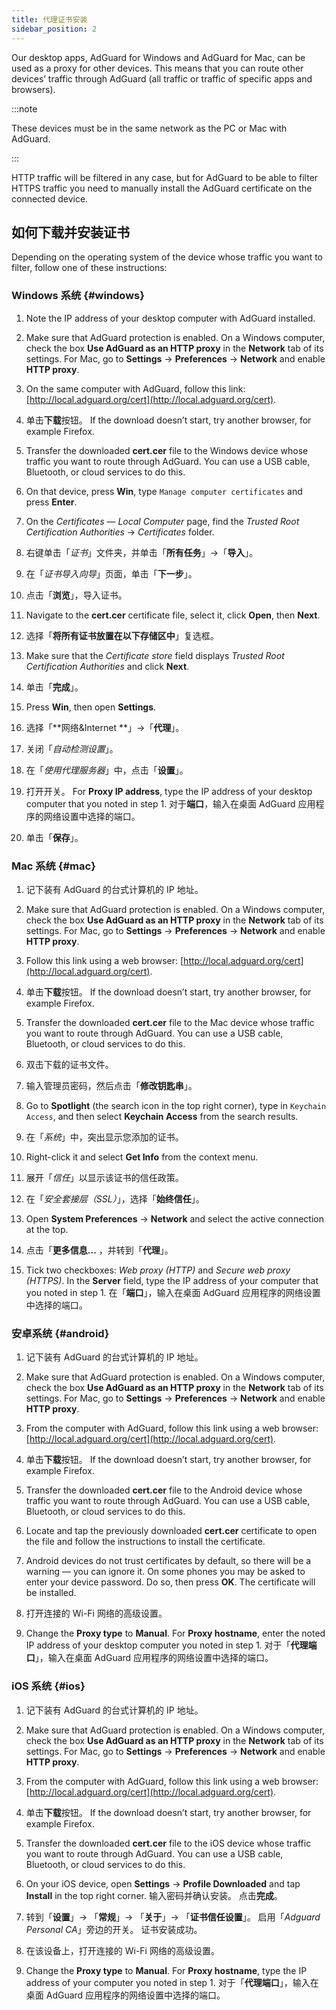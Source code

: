 ```yaml
---
title: 代理证书安装
sidebar_position: 2
---
```


Our desktop apps, AdGuard for Windows and AdGuard for Mac, can be used as a proxy for other devices. This means that you can route other devices’ traffic through AdGuard (all traffic or traffic of specific apps and browsers).

:::note

These devices must be in the same network as the PC or Mac with AdGuard.

:::

HTTP traffic will be filtered in any case, but for AdGuard to be able to filter HTTPS traffic you need to manually install the AdGuard certificate on the connected device.

## 如何下载并安装证书

Depending on the operating system of the device whose traffic you want to filter, follow one of these instructions:

### Windows 系统 {#windows}

1. Note the IP address of your desktop computer with AdGuard installed.

1. Make sure that AdGuard protection is enabled. On a Windows computer, check the box **Use AdGuard as an HTTP proxy** in the **Network** tab of its settings. For Mac, go to **Settings** → **Preferences** → **Network** and enable **HTTP proxy**.

1. On the same computer with AdGuard, follow this link: [http://local.adguard.org/cert](http://local.adguard.org/cert).

1. 单击**下载**按钮。 If the download doesn’t start, try another browser, for example Firefox.

1. Transfer the downloaded **cert.cer** file to the Windows device whose traffic you want to route through AdGuard. You can use a USB cable, Bluetooth, or cloud services to do this.

1. On that device, press **Win**, type `Manage computer certificates` and press **Enter**.

1. On the *Certificates — Local Computer* page, find the *Trusted Root Certification Authorities* → *Certificates* folder.

1. 右键单击「*证书*」文件夹，并单击「**所有任务**」→「**导入**」。

1. 在「*证书导入向导*」页面，单击「**下一步**」。

1. 点击「**浏览**」，导入证书。

1. Navigate to the **cert.cer** certificate file, select it, click **Open**, then **Next**.

1. 选择「**将所有证书放置在以下存储区中**」复选框。

1. Make sure that the *Certificate store* field displays *Trusted Root Certification Authorities* and click **Next**.

1. 单击「**完成**」。

1. Press **Win**, then open **Settings**.

1. 选择「**网络&Internet **」→「**代理**」。

1. 关闭「*自动检测设置*」。

1. 在「*使用代理服务器*」中，点击「**设置**」。

1. 打开开关。 For **Proxy IP address**, type the IP address of your desktop computer that you noted in step 1. 对于**端口**，输入在桌面 AdGuard 应用程序的网络设置中选择的端口。

1. 单击「**保存**」。

### Mac 系统 {#mac}

1. 记下装有 AdGuard 的台式计算机的 IP 地址。

1. Make sure that AdGuard protection is enabled. On a Windows computer, check the box **Use AdGuard as an HTTP proxy** in the **Network** tab of its settings. For Mac, go to **Settings** → **Preferences** → **Network** and enable **HTTP proxy**.

1. Follow this link using a web browser: [http://local.adguard.org/cert](http://local.adguard.org/cert).

1. 单击**下载**按钮。 If the download doesn’t start, try another browser, for example Firefox.

1. Transfer the downloaded **cert.cer** file to the Mac device whose traffic you want to route through AdGuard. You can use a USB cable, Bluetooth, or cloud services to do this.

1. 双击下载的证书文件。

1. 输入管理员密码，然后点击「**修改钥匙串**」。

1. Go to **Spotlight** (the search icon in the top right corner), type in `Keychain Access`, and then select **Keychain Access** from the search results.

1. 在「*系统*」中，突出显示您添加的证书。

1. Right-click it and select **Get Info** from the context menu.

1. 展开「*信任*」以显示该证书的信任政策。

1. 在「*安全套接层（SSL）*」，选择「**始终信任**」。

1. Open **System Preferences** → **Network** and select the active connection at the top.

1. 点击「**更多信息...** ，并转到「**代理**」。

1. Tick two checkboxes: *Web proxy (HTTP)* and *Secure web proxy (HTTPS)*. In the **Server** field, type the IP address of your computer that you noted in step 1. 在「**端口**」，输入在桌面 AdGuard 应用程序的网络设置中选择的端口。

### 安卓系统 {#android}

1. 记下装有 AdGuard 的台式计算机的 IP 地址。

1. Make sure that AdGuard protection is enabled. On a Windows computer, check the box **Use AdGuard as an HTTP proxy** in the **Network** tab of its settings. For Mac, go to **Settings** → **Preferences** → **Network** and enable **HTTP proxy**.

1. From the computer with AdGuard, follow this link using a web browser: [http://local.adguard.org/cert](http://local.adguard.org/cert).

1. 单击**下载**按钮。 If the download doesn’t start, try another browser, for example Firefox.

1. Transfer the downloaded **cert.cer** file to the Android device whose traffic you want to route through AdGuard. You can use a USB cable, Bluetooth, or cloud services to do this.

1. Locate and tap the previously downloaded **cert.cer** certificate to open the file and follow the instructions to install the certificate.

1. Android devices do not trust certificates by default, so there will be a warning — you can ignore it. On some phones you may be asked to enter your device password. Do so, then press **OK**. The certificate will be installed.

1. 打开连接的 Wi-Fi 网络的高级设置。

1. Change the **Proxy type** to **Manual**. For **Proxy hostname**, enter the noted IP address of your desktop computer you noted in step 1. 对于「**代理端口**」，输入在桌面 AdGuard 应用程序的网络设置中选择的端口。

### iOS 系统 {#ios}

1. 记下装有 AdGuard 的台式计算机的 IP 地址。

1. Make sure that AdGuard protection is enabled. On a Windows computer, check the box **Use AdGuard as an HTTP proxy** in the **Network** tab of its settings. For Mac, go to **Settings** → **Preferences** → **Network** and enable **HTTP proxy**.

1. From the computer with AdGuard, follow this link using a web browser: [http://local.adguard.org/cert](http://local.adguard.org/cert).

1. 单击**下载**按钮。 If the download doesn’t start, try another browser, for example Firefox.

1. Transfer the downloaded **cert.cer** file to the iOS device whose traffic you want to route through AdGuard. You can use a USB cable, Bluetooth, or cloud services to do this.

1. On your iOS device, open **Settings** → **Profile Downloaded** and tap **Install** in the top right corner. 输入密码并确认安装。 点击**完成**。

1. 转到「**设置**」→ 「**常规**」→ 「**关于**」→ 「**证书信任设置**」。 启用「*Adguard Personal CA*」旁边的开关。 证书安装成功。

1. 在该设备上，打开连接的 Wi-Fi 网络的高级设置。

1. Change the **Proxy type** to **Manual**. For **Proxy hostname**, type the IP address of your computer you noted in step 1. 对于「**代理端口**」，输入在桌面 AdGuard 应用程序的网络设置中选择的端口。
